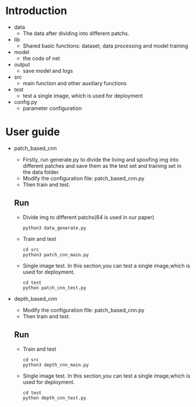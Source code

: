 # Introduction
- data
    - The data after dividing into different patchs.
- lib
    - Shared basic functions: dataset, data processing and model training 
- model
    - the code of net
- output
    - save model and logs
- src
    - main function and other auxiliary functions
- test
    - test a single image, which is used for deployment 
- config.py
    - parameter configuration


# User guide
- patch_based_cnn
    - Firstly, run generate.py to divide the living and spoofing img into different patches and save them as the test set and training set in the data folder. 
    - Modify the configuration file: patch_based_cnn.py
    - Then train and test.

    ## Run
    
    - Divide img to different patchs(64 is used in our paper)
        ```
        python3 data_generate.py
        ```
    
    - Train and test
        ```
        cd src
        python3 patch_cnn_main.py
        ```
    - Single image test. In this section,you can test a single image,which is used for deployment.
        ```
        cd test 
        python patch_cnn_test.py
        ```
        
- depth_based_cnn
    - Modify the configuration file: patch_based_cnn.py
    - Then train and test.

    ## Run
    
    - Train and test
        ```
        cd src
        python3 depth_cnn_main.py
        ```
    - Single image test. In this section,you can test a single image,which is used for deployment.
        ```
        cd test 
        python depth_cnn_test.py
        ```

